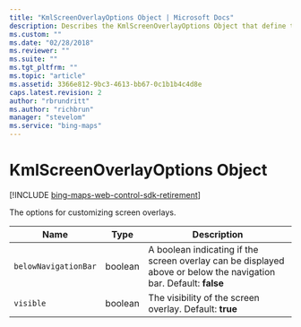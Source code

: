 ```yaml
---
title: "KmlScreenOverlayOptions Object | Microsoft Docs"
description: Describes the KmlScreenOverlayOptions Object that define the options for customizing screen overlays which includes the boolean properties belowNavigationBar and visible.
ms.custom: ""
ms.date: "02/28/2018"
ms.reviewer: ""
ms.suite: ""
ms.tgt_pltfrm: ""
ms.topic: "article"
ms.assetid: 3366e812-9bc3-4613-bb67-0c1b1b4c4d8e
caps.latest.revision: 2
author: "rbrundritt"
ms.author: "richbrun"
manager: "stevelom"
ms.service: "bing-maps"
---
```


# KmlScreenOverlayOptions Object

[!INCLUDE [bing-maps-web-control-sdk-retirement](../../../includes/bing-maps-web-control-sdk-retirement.md)]

The options for customizing screen overlays.

| Name               | Type    | Description                                                                                                       |
|--------------------|---------|-------------------------------------------------------------------------------------------------------------------|
| `belowNavigationBar` | boolean | A boolean indicating if the screen overlay can be displayed above or below the navigation bar. Default: **false** |
| `visible`            | boolean | The visibility of the screen overlay. Default: **true**                                                           |
